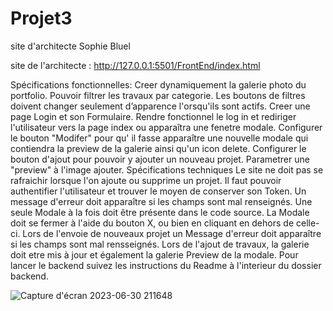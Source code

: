 # Projet3
site d'architecte Sophie Bluel

site de l'architecte : http://127.0.0.1:5501/FrontEnd/index.html

Spécifications fonctionnelles:
Creer dynamiquement la galerie photo du portfolio.
Pouvoir filtrer les travaux par categorie.
Les boutons de filtres doivent changer seulement d’apparence l'orsqu'ils sont actifs.
Creer une page Login et son Formulaire.
Rendre fonctionnel le log in et rediriger l'utilisateur vers la page index ou apparaîtra une fenetre modale.
Configurer le bouton "Modifer" pour qu' il fasse apparaître une nouvelle modale qui contiendra la preview de la galerie ainsi qu'un icon delete.
Configurer le bouton d'ajout pour pouvoir y ajouter un nouveau projet.
Parametrer une "preview" à l'image ajouter.
Spécifications techniques
Le site ne doit pas se rafraichir lorsque l'on ajoute ou supprime un projet.
Il faut pouvoir authentifier l'utilisateur et trouver le moyen de conserver son Token.
Un message d'erreur doit apparaître si les champs sont mal renseignés.
Une seule Modale à la fois doit être présente dans le code source.
La Modale doit se fermer à l'aide du bouton X, ou bien en cliquant en dehors de celle-ci.
Lors de l'envoie de nouveaux projet un Message d'erreur doit apparaître si les champs sont mal rensseignés.
Lors de l'ajout de travaux, la galerie doit etre mis à jour et également la galerie Preview de la modale.
Pour lancer le backend suivez les instructions du Readme à l'interieur du dossier backend.

![Capture d'écran 2023-06-30 211648](https://github.com/Sally-Glanowski/Projet3/assets/129045849/5ede58a7-38f3-4381-87a2-b1668eb50ab7)
